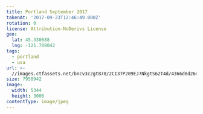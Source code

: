 ```yaml
---
title: Portland September 2017
takenAt: '2017-09-23T12:46:49.000Z'
rotation: 0
license: Attribution-NoDerivs License
geo:
  lat: 45.330688
  lng: -121.708042
tags:
  - portland
  - usa
url: >-
  //images.ctfassets.net/bncv3c2gt878/2CI37P209EJ7NkgtS62T4d/4366d8d26de476ac6c3a0ab86e6091b0/portland-september-2017_36647039273_o
size: 7958942
image:
  width: 5344
  height: 3006
contentType: image/jpeg
---
```


